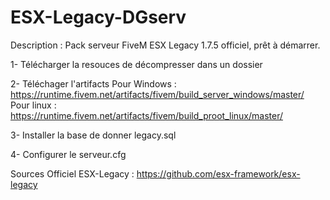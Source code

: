 # ESX-Legacy-DGserv

Description : Pack serveur FiveM ESX Legacy 1.7.5 officiel, prêt à démarrer.

1- Télécharger la resouces de décompresser dans un dossier

2- Téléchager l'artifacts
Pour Windows : https://runtime.fivem.net/artifacts/fivem/build_server_windows/master/
Pour linux : https://runtime.fivem.net/artifacts/fivem/build_proot_linux/master/

3- Installer la base de donner legacy.sql

4- Configurer le serveur.cfg


Sources Officiel ESX-Legacy : https://github.com/esx-framework/esx-legacy

